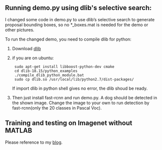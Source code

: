 ## Running demo.py using dlib's selective search:

I changed some code in demo.py to use dlib’s selective search to generate proposal bounding boxes, so no *_boxes.mat is needed for the demo or other pictures.

To run the changed demo, you need to compile dlib for python:

1. Download [dlib](http://dlib.net/)
2. if you are on ubuntu:

        sudo apt-get install libboost-python-dev cmake
        cd dlib-18.15/python_examples
        ./compile_dlib_python_module.bat 
        sudo cp dlib.so /usr/local/lib/python2.7/dist-packages/
   If import dlib in python shell gives no error, the dlib shoud be ready.
   
3. Then just install fast-rcnn and run demo.py. A dog should be detected in the shown image. Change the image to your own to run detection by fast-rcnn(only the 20 classes in Pascal Voc).

## Training and testing on Imagenet without MATLAB
Please reference to my [blog](http://sunshineatnoon.github.io/Train-fast-rcnn-model-on-imagenet-without-matlab/).
